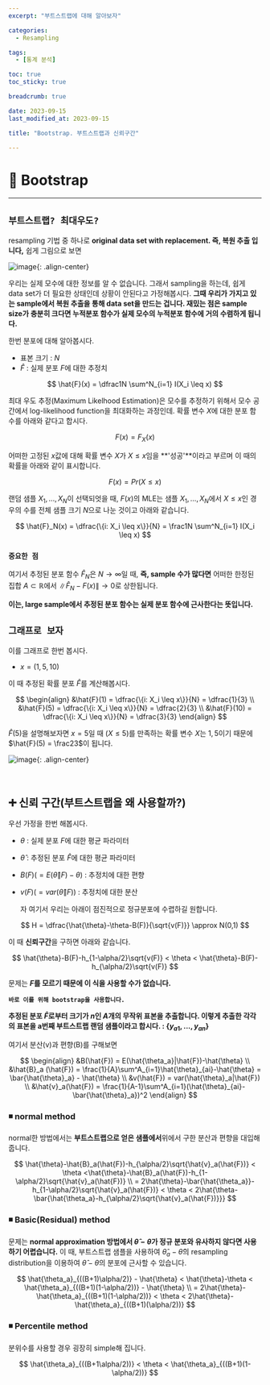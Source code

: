 ```yaml
---
excerpt: "부트스트랩에 대해 알아보자"

categories:
  - Resampling

tags:
  - [통계 분석]

toc: true
toc_sticky: true

breadcrumb: true

date: 2023-09-15
last_modified_at: 2023-09-15

title: "Bootstrap. 부트스트랩과 신뢰구간"

---
```



# 📌 Bootstrap
---

## **`부트스트랩? 최대우도?`**

resampling 기법 중 하나로 **original data set with replacement. 즉, 복원 추출 입니다,** 쉽게 그림으로 보면

![image](https://github.com/novicedata/colab_practice/assets/88019539/d02e8345-27a1-4152-b8c4-7c6729112b23){: .align-center}

우리는 실제 모수에 대한 정보를 알 수 없습니다. 그래서 sampling을 하는데, 쉽게 data set가 더 필요한 상태인데 상황이 안된다고 가정해봅시다. **그때 우리가 가지고 있는 sample에서 복원 추출을 통해 data set을 만드는 겁니다. 재밌는 점은 sample size가 충분히 크다면 누적분포 함수가 실제 모수의 누적분포 함수에 거의 수렴하게 됩니다.**

한번 분포에 대해 알아봅시다.

- 표본 크기 : $N$
- $\hat{F}$ : 실제 분포 $F$에 대한 추정치
  

$$
\hat{F}(x) = \dfrac1N \sum^N_{i=1} I(X_i \leq x) 
$$

최대 우도 추정(Maximum Likelhood Estimation)은 모수를 추정하기 위해서 모수 공간에서 log-likelihood function을 최대화하는 과정인데. 확률 변수 $X$에 대한 분포 함수를 아래와 같다고 합시다.

$$
F(x) = F_X(x)
$$

어떠한 고정된 $x$값에 대해 확률 변수 $X$가 $X \leq x$임을 **'성공'**이라고 부르며 이 때의 확률을 아래와 같이 표시합니다.

$$
F(x) =Pr(X \leq x)
$$

랜덤 샘플 $X_1,...,X_N$이 선택되엇을 때, $F(x)$의 MLE는 샘플 $X_1,...,X_N$에서 $X \leq x$인 경우의 수를 전체 샘플 크기 $N$으로 나눈 것이고 아래와 같습니다.

$$
\hat{F}_N(x) = \dfrac{\{i: X_i \leq x\}}{N} = \frac1N \sum^N_{i=1} I(X_i \leq x)
$$

### **`중요한 점`**

여기서 추정된 분포 함수 $\hat{F}_N$은 $N \rightarrow \infty$일 때, **즉, sample 수가 많다면** 어떠한 한정된 집합 $A \subset \mathbb{R}$에서 $\|\hat{F}_N-F(x)\| \rightarrow 0$로 상한됩니다.

**이는, large sample에서 추정된 분포 함수는 실제 분포 함수에 근사한다는 뜻입니다.**

## **`그래프로 보자`**

이를 그래프로 한번 봅시다.

- $x=(1, 5,10)$
  

이 때 추정된 확률 분포 $\hat{F}$를 계산해봅시다.

$$
\begin{align}
&\hat{F}(1) = \dfrac{\{i: X_i \leq x\}}{N} = \dfrac{1}{3}
\\ &\hat{F}(5) = \dfrac{\{i: X_i \leq x\}}{N} = \dfrac{2}{3}
\\ &\hat{F}(10) = \dfrac{\{i: X_i \leq x\}}{N} = \dfrac{3}{3}
\end{align}
$$

$\hat{F}(5)$을 설명해보자면 $x=5$일 때 $(X \leq 5)$를 만족하는 확률 변수 $X$는 $1,5$이기 때문에 $\hat{F}(5) = \frac23$이 됩니다.

![image](https://github.com/novicedata/colab_practice/assets/88019539/831f3800-cad7-4112-a9f4-3b061bba9509){: .align-center}

<br>

## ➕ 신뢰 구간(부트스트랩을 왜 사용할까?)

우선 가정을 한번 해봅시다.

- $\theta$ : 실제 분포 $F$에 대한 평균 파라미터
- $\hat{\theta}$ : 추정된 분포 $\hat{F}$에 대한 평균 파라미터
- $B(F)(= E(\hat{\theta}\|F)-\theta)$ : 추정치에 대한 편향
- $v(F)(=var(\hat{\theta}\|F))$ : 추정치에 대한 분산
  
  자 여기서 우리는 아래이 점진적으로 정규분포에 수렵하길 원합니다.
  
$$
H = \dfrac{\hat{\theta}-\theta-B(F)}{\sqrt{v(F)}} \approx N(0,1)
$$

이 때 **신뢰구간**을 구하면 아래와 같습니다.

$$
\hat{\theta}-B(F)-h_{1-\alpha/2}\sqrt{v(F)} < \theta < \hat{\theta}-B(F)-h_{\alpha/2}\sqrt{v(F)}
$$

문제는 **$F$를 모르기 때문에 이 식을 사용할 수가 없습니다.**

**`바로 이를 위해 bootstrap을 사용합니다.`**

**추정된 분포 $\hat{F}$로부터 크기가 $n$인 $A$개의 무작위 표본을 추출합니다. 이렇게 추출한 각각의 표본을 a번째 부트스트랩 랜덤 샘플이라고 합시다. : $\{y_{a1},...,y_{an}\}$**

여기서 분산(v)과 편향(B)를 구해보면

$$
\begin{align}
&B(\hat{F}) = E(\hat{\theta_a}|\hat{F})-\hat{\theta}
\\ &\hat{B}_a (\hat{F}) = \frac{1}{A}\sum^A_{i=1}\hat{\theta}_{ai}-\hat{\theta} = \bar{\hat{\theta}_a} - \hat{\theta}
\\ &v(\hat{F}) = var(\hat{\theta}_a|\hat{F})
\\ &\hat{v}_a(\hat{F}) = \frac{1}{A-1}\sum^A_{i=1}(\hat{\theta}_{ai}-\bar{\hat{\theta}_a})^2
\end{align}
$$

### **◾ normal method**

normal한 방법에서는 **부트스트랩으로 얻은 샘플에서**위에서 구한 분산과 편향을 대입해줍니다.

$$
\hat{\theta}-\hat{B}_a(\hat{F})-h_{\alpha/2}\sqrt{\hat{v}_a(\hat{F})} < \theta <\hat{\theta}-\hat{B}_a(\hat{F})-h_{1-\alpha/2}\sqrt{\hat{v}_a(\hat{F})}
\\ = 2\hat{\theta}-\bar{\hat{\theta_a}}-h_{1-\alpha/2}\sqrt{\hat{v}_a(\hat{F})} < \theta < 2\hat{\theta-\bar{\hat{\theta_a}-h_{\alpha/2}\sqrt{\hat{v}_a(\hat{F})}}}
$$

### **◾ Basic(Residual) method**

문제는 **normal approximation 방법에서 $\hat{\theta}-\theta$가 정규 분포와 유사하지 않다면 사용하기 어렵습니다.** 이 때, 부트스트랩 샘플을 사용하여 $\hat{\theta}_a-\hat{\theta}$의 resampling distribution을 이용하여 $\hat{\theta}-\theta$의 분포에 근사할 수 있습니다.

$$
\hat{\theta_a}_{((B+1)\alpha/2)} - \hat{\theta} < \hat{\theta}-\theta < \hat{\theta_a}_{((B+1)(1-\alpha/2))} - \hat{\theta}
\\ = 2\hat{\theta}-\hat{\theta_a}_{((B+1)(1-\alpha/2))} < \theta < 2\hat{\theta}-\hat{\theta_a}_{((B+1)(\alpha/2))}
$$

### **◾ Percentile method**

분위수를 사용할 경우 굉장히 simple해 집니다.

$$
\hat{\theta_a}_{((B+1\alpha/2))} < \theta < \hat{\theta_a}_{((B+1)(1-\alpha/2))}
$$
